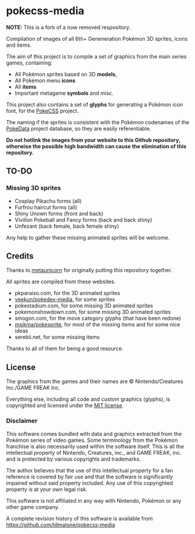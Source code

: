 # pokecss-media

**NOTE:** This is a fork of a now removed respository.

Compilation of images of all 6th+ Geneneration Pokémon 3D sprites, icons and items.

The aim of this project is to compile a set of graphics from the main series games,
containing:
* All Pokémon sprites based on 3D **models**,
* All Pokémon menu **icons**
* All **items**
* Important metagame **symbols** and misc.

This project also contains a set of **glyphs** for generating a Pokémon icon font, for
 the [PokeCSS](https://github.com/metaunicorn/pokecss) project.

The naming if the sprites is consistent with the Pokémon codenames of the
 [PokeData](https://github.com/metaunicorn/pokedata) project database, so they are
 easily referentiable.

**Do not hotlink the images from your website to this Github repository, otherwise
the possible high bandwidth can cause the elimination of this repository.**

## TO-DO

### Missing 3D sprites

- Cosplay Pikachu forms (all)
- Furfrou haircut forms (all)
- Shiny Unown forms (front and back)
- Vivillon Pokeball and Fancy forms (back and back shiny)
- Unfezant (back female, back female shiny)

Any help to gather these missing animated sprites will be welcome.

## Credits

Thanks to [metaunicorn](https://github.com/metaunicorn) for originally putting this repository together.

All sprites are compiled from these websites.

* pkparaiso.com, for the 3D animated sprites
* [veekun/pokedex-media](https://github.com/veekun/pokedex-media), for some sprites
* pokestadium.com, for some missing 3D animated sprites
* pokemonshowdown.com, for some missing 3D animated sprites
* smogon.com, for the move category glyphs (that have been redone)
* [msikma/pokesprite](https://github.com/msikma/pokesprite),
for most of the missing items and for some nice ideas
* serebii.net, for some missing items

Thanks to all of them for being a good resource.

## License

The graphics from the games and their names are
&copy; Nintendo/Creatures Inc./GAME FREAK Inc.

Everything else, including all code and custom graphics (glyphs),
is copyrighted and licensed under the 
[MIT license](https://github.com/tdmalone/pokecss-media/blob/master/LICENSE).

### Disclaimer

This software comes bundled with data and graphics extracted from the
Pokémon series of video games. Some terminology from the Pokémon franchise is
also necessarily used within the software itself. This is all the intellectual
property of Nintendo, Creatures, inc., and GAME FREAK, inc. and is protected by
various copyrights and trademarks.

The author believes that the use of this intellectual property for a fan reference
is covered by fair use and that the software is significantly impaired without said
property included. Any use of this copyrighted property is at your own legal risk.

This software is not affiliated in any way with Nintendo,
Pokémon or any other game company.

A complete revision history of this software is available from
https://github.com/tdmalone/pokecss-media
